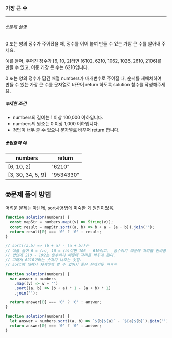 ### 가장 큰 수

---

###### 🤓문제 설명

0 또는 양의 정수가 주어졌을 때, 정수를 이어 붙여 만들 수 있는 가장 큰 수를 알아내 주세요.

예를 들어, 주어진 정수가 [6, 10, 2]라면 [6102, 6210, 1062, 1026, 2610, 2106]를 만들 수 있고, 이중 가장 큰 수는 6210입니다.

0 또는 양의 정수가 담긴 배열 numbers가 매개변수로 주어질 때, 순서를 재배치하여 만들 수 있는 가장 큰 수를 문자열로 바꾸어 return 하도록 solution 함수를 작성해주세요.

##### 🤓제한 조건

- numbers의 길이는 1 이상 100,000 이하입니다.
- numbers의 원소는 0 이상 1,000 이하입니다.
- 정답이 너무 클 수 있으니 문자열로 바꾸어 return 합니다.

##### 🤓입출력 예

| numbers           | return    |
| ----------------- | --------- |
| [6, 10, 2]        | "6210"    |
| [3, 30, 34, 5, 9] | "9534330" |

## 🤓문제 풀이 방법

어려운 문제는 아닌데, sort사용법에 미숙한 게 원인이었음.

```javascript
function solution(numbers) {
  const mapStr = numbers.map((v) => String(v));
  const result = mapStr.sort((a, b) => b + a - (a + b)).join('');
  return result[0] === '0' ? '0' : result;
}

// sort((a,b) => (b + a) - (a + b))는
// 예를 들어 6 = (a), 10 = (b)이면 106 - 610이고,  음수이기 때문에 자리를 안바꿈
// 반면에 210 - 102는 양수이기 때문에 자리를 바꾸게 된다.
// 그래서 6210이라는 숫자가 나오는 것임.
// sort에 대해서 자세하게 알 수 있어서 좋은 문제인듯 ㅋㅋㅋ
```

```javascript
function solution(numbers) {
  var answer = numbers
    .map((v) => v + '')
    .sort((a, b) => (b + a) * 1 - (a + b) * 1)
    .join('');

  return answer[0] === '0' ? '0' : answer;
}
```

```javascript
function solution(numbers) {
  let answer = numbers.sort((a, b) => `${b}${a}` - `${a}${b}`).join('');
  return answer[0] === '0' ? '0' : answer;
}
```
